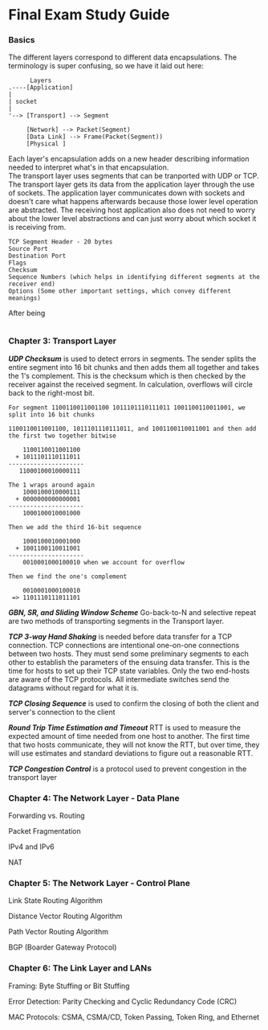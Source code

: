 # Final Exam Study Guide

### Basics
The different layers correspond to different data encapsulations. The terminology is super confusing, so we have it laid out here:
```
      Layers
.----[Application]
|
| socket
|
'--> [Transport] --> Segment

     [Network] --> Packet(Segment)
     [Data Link] --> Frame(Packet(Segment))
     [Physical ]
```  
Each layer's encapsulation adds on a new header describing information needed to interpret what's in that encapsulation.  
The transport layer uses segments that can be tranported with UDP or TCP. The transport layer gets its data from the application layer through the use of sockets. The application layer communicates down with sockets and doesn't care what happens afterwards because those lower level operation are abstracted. The receiving host application also does not need to worry about the lower level abstractions and can just worry about which socket it is receiving from.  
```
TCP Segment Header - 20 bytes
Source Port
Destination Port
Flags
Checksum
Sequence Numbers (which helps in identifying different segments at the receiver end)
Options (Some other important settings, which convey different meanings)
```

After being 
```

```

### Chapter 3: Transport Layer
***UDP Checksum*** is used to detect errors in segments. The sender splits the entire segment into 16 bit chunks and then adds them all together and takes the 1's complement. This is the checksum which is then checked by the receiver against the received segment. In calculation, overflows will circle back to the right-most bit.  
```
For segment 1100110011001100 1011101110111011 1001100110011001, we split into 16 bit chunks

1100110011001100, 1011101110111011, and 1001100110011001 and then add the first two together bitwise

    1100110011001100
  + 1011101110111011
---------------------
   11000100010000111

The 1 wraps around again
    1000100010000111
  + 0000000000000001
---------------------
    1000100010001000

Then we add the third 16-bit sequence

    1000100010001000
  + 1001100110011001
---------------------
    0010001000100010 when we account for overflow
    
Then we find the one's complement

    0010001000100010
 => 1101110111011101
```

  
***GBN, SR, and Sliding Window Scheme*** Go-back-to-N and selective repeat are two methods of transporting segments in the Transport layer.  

***TCP 3-way Hand Shaking*** is needed before data transfer for a TCP connection. TCP connections are intentional one-on-one connections between two hosts. They must send some preliminary segments to each other to establish the parameters of the ensuing data transfer. This is the time for hosts to set up their TCP state variables. Only the two end-hosts are aware of the TCP protocols. All intermediate switches send the datagrams without regard for what it is. 

***TCP Closing Sequence*** is used to confirm the closing of both the client and server's connection to the client  

***Round Trip Time Estimation and Timeout*** RTT is used to measure the expected amount of time needed from one host to another. The first time that two hosts communicate, they will not know the RTT, but over time, they will use estimates and standard deviations to figure out a reasonable RTT.  

***TCP Congestion Control*** is a protocol used to prevent congestion in the transport layer  


### Chapter 4: The Network Layer - Data Plane
Forwarding vs. Routing

Packet Fragmentation

IPv4 and IPv6

NAT


### Chapter 5: The Network Layer - Control Plane
Link State Routing Algorithm

Distance Vector Routing Algorithm

Path Vector Routing Algorithm

BGP (Boarder Gateway Protocol)

 

### Chapter 6: The Link Layer and LANs

Framing: Byte Stuffing or Bit Stuffing

Error Detection: Parity Checking and Cyclic Redundancy Code (CRC)

MAC Protocols: CSMA, CSMA/CD, Token Passing, Token Ring, and Ethernet
